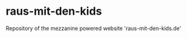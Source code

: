 raus-mit-den-kids
=================

Repository of the mezzanine powered website 'raus-mit-den-kids.de'
